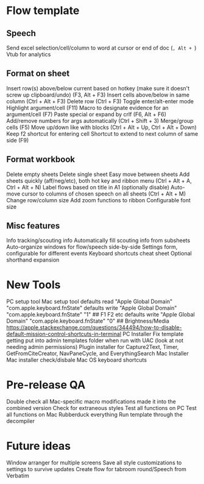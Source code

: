 # Flow template
## Speech
Send excel selection/cell/column to word at cursor or end of doc (`, Alt + `)
Vtub for analytics

## Format on sheet
Insert row(s) above/below current based on hotkey (make sure it doesn't screw up clipboard/undo) (F3, Alt + F3)
Insert cells above/below in same column (Ctrl + Alt + F3)
Delete row (Ctrl + F3)
Toggle enter/alt-enter mode
Highlight argument/cell (F11)
Macro to designate evidence for an argument/cell (F7)
Paste special or expand by crlf (F6, Alt + F6)
Add/remove numbers for args automatically (Ctrl + Shift + 3)
Merge/group cells (F5)
Move up/down like with blocks (Ctrl + Alt + Up, Ctrl + Alt + Down)
Keep f2 shortcut for entering cell 
Shortcut to extend to next column of same side (F9)

## Format workbook
Delete empty sheets
Delete single sheet
Easy move between sheets
Add sheets quickly (aff/neg/etc), both hot key and ribbon menu (Ctrl + Alt + A, Ctrl + Alt + N)
Label flows based on title in A1 (optionally disable)
Auto-move cursor to columns of chosen speech on all sheets (Ctrl + Alt + M)
Change row/column size
Add zoom functions to ribbon
Configurable font size

## Misc features
Info tracking/scouting info
Automatically fill scouting info from subsheets
Auto-organize windows for flow/speech side-by-side
Settings form, configurable for different events
Keyboard shortcuts cheat sheet
Optional shorthand expansion

# New Tools
PC setup tool
Mac setup tool
	defaults read "Apple Global Domain" "com.apple.keyboard.fnState"
	defaults write "Apple Global Domain" "com.apple.keyboard.fnState" "1" ## F1 F2 etc
	defaults write "Apple Global Domain" "com.apple.keyboard.fnState" "0" ## Brightness/Media	https://apple.stackexchange.com/questions/344494/how-to-disable-default-mission-control-shortcuts-in-terminal
PC Installer
	Fix template getting put into admin templates folder when run with UAC (look at not needing admin permissions)
Plugin installer for Capture2Text, Timer, GetFromCiteCreator, NavPaneCycle, and EverythingSearch
Mac Installer
	Mac installer check/disbale Mac OS keyboard shortcuts

# Pre-release QA
Double check all Mac-specific macro modifications made it into the combined version
Check for extraneous styles
Test all functions on PC
Test all functions on Mac
Rubberduck everything
Run template through the decompiler
	
# Future ideas
Window arranger for multiple screens
Save all style customizations to settings to survive updates
Create flow for tabroom round/Speech from Verbatim
